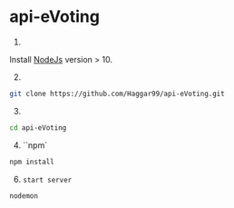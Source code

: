 # api-eVoting


1. 
Install [NodeJs](https://nodejs.org/en/download/) version > 10.

2.
```bash
git clone https://github.com/Haggar99/api-eVoting.git
```
3.
```bash
cd api-eVoting
```

4. ``npm`
```bash
npm install
```

6. `start server`
```bash
nodemon
```
